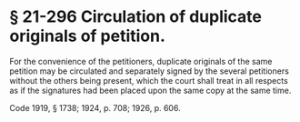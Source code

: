 # § 21-296 Circulation of duplicate originals of petition.

<p>For the convenience of the petitioners, duplicate originals of the same petition may be circulated and separately signed by the several petitioners without the others being present, which the court shall treat in all respects as if the signatures had been placed upon the same copy at the same time.</p><p>Code 1919, § 1738; 1924, p. 708; 1926, p. 606.</p>